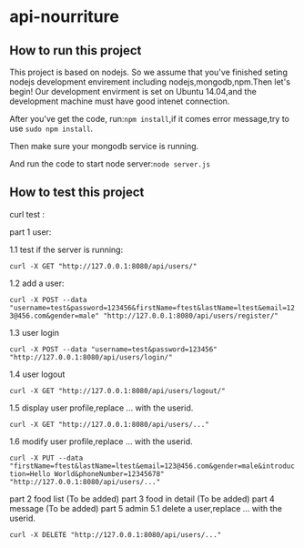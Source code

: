api-nourriture
==============
How to run this project
---------
This project is based on nodejs. So we assume that you've finished seting nodejs development envirement including nodejs,mongodb,npm.Then let's begin!
Our development envirment is set on Ubuntu 14.04,and the development machine must have good intenet connection.

After you've get the code, run:`npm install`,if it comes error message,try to use `sudo npm install`.

Then make sure your mongodb service is running.

And run the code to start node server:`node server.js` 

How to test this project
---------
curl test :

part 1 user:

1.1 test if the server is running:

`curl -X GET "http://127.0.0.1:8080/api/users/"`

1.2 add a user:

`curl -X POST --data "username=test&password=123456&firstName=ftest&lastName=ltest&email=123@456.com&gender=male" "http://127.0.0.1:8080/api/users/register/"`

1.3 user login

`curl -X POST --data "username=test&password=123456" "http://127.0.0.1:8080/api/users/login/"`

1.4 user logout

`curl -X GET "http://127.0.0.1:8080/api/users/logout/"`

1.5 display user profile,replace ... with the userid.

`curl -X GET "http://127.0.0.1:8080/api/users/..."`

1.6 modify user profile,replace ... with the userid.

`curl -X PUT --data "firstName=ftest&lastName=ltest&email=123@456.com&gender=male&introduction=Hello World&phoneNumber=12345678" "http://127.0.0.1:8080/api/users/..."`

part 2 food list
(To be added)
part 3 food in detail
(To be added)
part 4 message
(To be added)
part 5 admin
5.1 delete a user,replace ... with the userid.

`curl -X DELETE "http://127.0.0.1:8080/api/users/..."`
